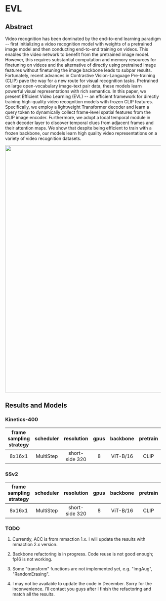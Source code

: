 # EVL

<!-- [ALGORITHM] -->

## Abstract

<!-- [ABSTRACT] -->

Video recognition has been dominated by the end-to-end learning paradigm -- first initializing a video recognition model with weights of a pretrained image model and then conducting end-to-end training on videos. This enables the video network to benefit from the pretrained image model. However, this requires substantial computation and memory resources for finetuning on videos and the alternative of directly using pretrained image features without finetuning the image backbone leads to subpar results. Fortunately, recent advances in Contrastive Vision-Language Pre-training (CLIP) pave the way for a new route for visual recognition tasks. Pretrained on large open-vocabulary image-text pair data, these models learn powerful visual representations with rich semantics. In this paper, we present Efficient Video Learning (EVL) -- an efficient framework for directly training high-quality video recognition models with frozen CLIP features. Specifically, we employ a lightweight Transformer decoder and learn a query token to dynamically collect frame-level spatial features from the CLIP image encoder. Furthermore, we adopt a local temporal module in each decoder layer to discover temporal clues from adjacent frames and their attention maps. We show that despite being efficient to train with a frozen backbone, our models learn high quality video representations on a variety of video recognition datasets.

<!-- [IMAGE] -->

<div align=center>
<img src="https://user-images.githubusercontent.com/37479394/204429697-909200d1-0e7b-4dc0-aa8d-7c044c221fb6.png" width="800"/>

</div>

## Results and Models

### Kinetics-400

| frame sampling strategy | scheduler |   resolution   | gpus  | backbone | pretrain | top1 acc | top5 acc |   reference top1 acc    |   reference top5 acc    | testing protocol  | gpu_mem(M) | params(M) | Flops(G) |                  config                   |     ckpt     |     log      |
| :---------------------: | :-------: | :------------: | :---: | :------: | :------: | :------: | :------: | :---------------------: | :---------------------: | :---------------: | :--------: | :-------: | :------: | :---------------------------------------: | :----------: | :----------: |
|         8x16x1          | MultiStep | short-side 320 |   8   | ViT-B/16 |   CLIP   |  82.17   |  95.63   | 82.6(test_in_mmaction2) | 96.0(test_in_mmaction2) | 10 clips x 3 crop |    TODO    |   TODO    |   TODO   | [config](/configs/recognition/evl/xxx.py) | [TODO](TODO) | [TODO](TODO) |

### SSv2

| frame sampling strategy | scheduler |   resolution   | gpus  | backbone | pretrain | top1 acc | top5 acc |  reference top1 acc   | reference top5 acc | testing protocol  | gpu_mem(M) | params(M) | Flops(G) |                  config                   |     ckpt     |     log      |
| :---------------------: | :-------: | :------------: | :---: | :------: | :------: | :------: | :------: | :-------------------: | :----------------: | :---------------: | :--------: | :-------: | :------: | :---------------------------------------: | :----------: | :----------: |
|         8x16x1          | MultiStep | short-side 320 |   8   | ViT-B/16 |   CLIP   |  59.10   |  84.62   | 58.6(copy_from_paper) |        N/A         | 10 clips x 3 crop |    TODO    |   TODO    |   TODO   | [config](/configs/recognition/evl/xxx.py) | [TODO](TODO) | [TODO](TODO) |


### TODO
1. Currently, ACC is from mmaction 1.x. I will update the results with mmaction 2.x version.

2. Backbone refactoring is in progress. Code reuse is not good enough; fp16 is not working.

3. Some "transform" functions are not implemented yet, e.g. "ImgAug", "RandomErasing".

4. I may not be available to update the code in December. Sorry for the inconvenience. I'll contact you guys after I finish the refactoring and match all the results.
